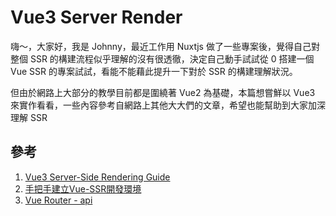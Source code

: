 # Vue3 Server Render

嗨～，大家好，我是 Johnny，最近工作用 Nuxtjs 做了一些專案後，覺得自己對整個 SSR 的構建流程似乎理解的沒有很透徹，決定自己動手試試從 0 搭建一個 Vue SSR 的專案試試，看能不能藉此提升一下對於 SSR 的構建理解狀況。

但由於網路上大部分的教學目前都是圍繞著 Vue2 為基礎，本篇想嘗鮮以 Vue3 來實作看看，一些內容參考自網路上其他大大們的文章，希望也能幫助到大家加深理解 SSR

## 參考
1. [Vue3 Server-Side Rendering Guide](https://v3.vuejs.org/guide/ssr/introduction.html)
2. [手把手建立Vue-SSR開發環境](https://devs.tw/post/190)
3. [Vue Router - api](https://next.router.vuejs.org/api/)